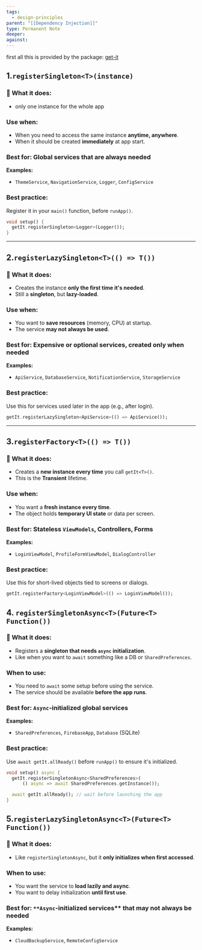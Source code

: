 ```yaml
---
tags:
  - design-principles
parent: "[[Dependency Injection]]"
type: Permanent Note
deeper: 
against:
---
```

first all this is provided by the package: [get-it](https://pub.dev/packages/get_it)
## 1.`registerSingleton<T>(instance)`

### 📌 What it does:
- only one instance for the whole app
### Use when:
- When you need to access the same instance **anytime, anywhere**.
- When it should be created **immediately** at app start.
### Best for: **Global services** that are always needed
**Examples:**
- `ThemeService`, `NavigationService`, `Logger`, `ConfigService`
### Best practice:
Register it in your `main()` function, before `runApp()`.
```dart
void setup() {
  getIt.registerSingleton<Logger>(Logger());
}
```
---
## 2.`registerLazySingleton<T>(() => T())`

### 📌 What it does:
- Creates the instance **only the first time it's needed**.
- Still a **singleton**, but **lazy-loaded**.
### Use when:
- You want to **save resources** (memory, CPU) at startup.   
- The service **may not always be used**.
### Best for: **Expensive or optional services**, created only when needed
**Examples:**
- `ApiService`, `DatabaseService`, `NotificationService`, `StorageService`
### Best practice:
Use this for services used later in the app (e.g., after login).
```dart
getIt.registerLazySingleton<ApiService>(() => ApiService());
```
---
## 3.`registerFactory<T>(() => T())`

### 📌 What it does:
- Creates a **new instance every time** you call `getIt<T>()`.
- This is the **Transient** lifetime.
### Use when:
- You want a **fresh instance every time**.
- The object holds **temporary UI state** or data per screen.
### Best for: **Stateless `ViewModels`, Controllers, Forms**
**Examples:**
- `LoginViewModel`, `ProfileFormViewModel`, `DialogController`
### Best practice:
Use this for short-lived objects tied to screens or dialogs.
```dart
getIt.registerFactory<LoginViewModel>(() => LoginViewModel());
```
## 4. `registerSingletonAsync<T>(Future<T> Function())`
### 📌 What it does:
- Registers a **singleton that needs `async` initialization**.
- Like when you want to `await` something like a DB or `SharedPreferences`.
### When to use:
- You need to `await` some setup before using the service.
- The service should be available **before the app runs**.
### Best for: **`Async`-initialized global services**
**Examples:**
- `SharedPreferences`, `FirebaseApp`, `Database` (SQLite)
### Best practice:
Use `await getIt.allReady()` before `runApp()` to ensure it's initialized.
```dart
void setup() async {
  getIt.registerSingletonAsync<SharedPreferences>(
      () async => await SharedPreferences.getInstance());

  await getIt.allReady(); // wait before launching the app
}
```
## 5.`registerLazySingletonAsync<T>(Future<T> Function())`

### 📌 What it does:
- Like `registerSingletonAsync`, but it **only initializes when first accessed**.
### When to use:
- You want the service to **load lazily and async**.
- You want to delay initialization **until first use**.
### Best for: `**Async`-initialized services** that may **not always be needed**
**Examples:**
- `CloudBackupService`, `RemoteConfigService`

